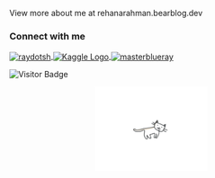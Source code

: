 View more about me at rehanarahman.bearblog.dev

<h3 align="left">Connect with me</h3>
<p align="left">
  <a href="https://x.com/raydotsh?t=50aIGl3R0NPfPepMvhKEGQ&s=09" target="_blank">
    <img align="center" src="https://raw.githubusercontent.com/rahuldkjain/github-profile-readme-generator/master/src/images/icons/Social/twitter.svg" alt="raydotsh" height="30" width="40" />
  </a>
  <a href="https://www.kaggle.com/rehanarahman" target="_blank">
    <img align="center" src="https://www.kaggle.com/static/images/site-logo.svg" alt="Kaggle Logo" width="50" height="50" />
</a>
  <a href="https://discord.com/users/masterblueray" target="_blank">
    <img align="center" src="https://raw.githubusercontent.com/rahuldkjain/github-profile-readme-generator/master/src/images/icons/Social/discord.svg" alt="masterblueray" height="30" width="40" />
  </a>
</p>

![Visitor Badge](https://visitor-badge.laobi.icu/badge?page_id=Rehana-Rahman.Rehana-Rahman)


<p align="center">
  <img src="dodtabilla.gif" width="200px" />
</p>